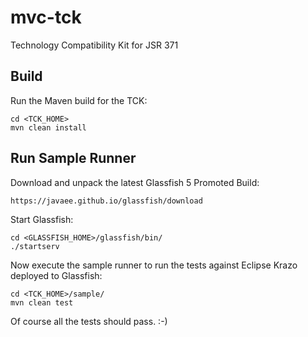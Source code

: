 # mvc-tck

Technology Compatibility Kit for JSR 371

## Build

Run the Maven build for the TCK:

    cd <TCK_HOME>
    mvn clean install

## Run Sample Runner

Download and unpack the latest Glassfish 5 Promoted Build:

    https://javaee.github.io/glassfish/download
    
Start Glassfish:

    cd <GLASSFISH_HOME>/glassfish/bin/
    ./startserv

Now execute the sample runner to run the tests against Eclipse Krazo deployed to Glassfish:

    cd <TCK_HOME>/sample/
    mvn clean test
    
Of course all the tests should pass. :-)
